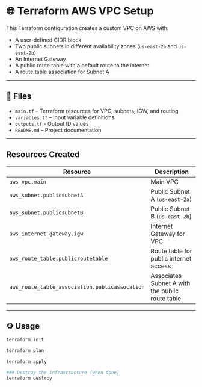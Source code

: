 # 🌐 Terraform AWS VPC Setup

This Terraform configuration creates a custom VPC on AWS with:

- A user-defined CIDR block
- Two public subnets in different availability zones (`us-east-2a` and `us-east-2b`)
- An Internet Gateway
- A public route table with a default route to the internet
- A route table association for Subnet A

---

## 📁 Files

- `main.tf` – Terraform resources for VPC, subnets, IGW, and routing
- `variables.tf` – Input variable definitions
- `outputs.tf` - Output ID values
- `README.md` – Project documentation

---

##  Resources Created

| Resource                             | Description                            |
|--------------------------------------|----------------------------------------|
| `aws_vpc.main`                       | Main VPC                               |
| `aws_subnet.publicsubnetA`          | Public Subnet A (`us-east-2a`)         |
| `aws_subnet.publicsubnetB`          | Public Subnet B (`us-east-2b`)         |
| `aws_internet_gateway.igw`          | Internet Gateway for VPC               |
| `aws_route_table.publicroutetable`  | Route table for public internet access |
| `aws_route_table_association.publicassocation` | Associates Subnet A with the public route table |

---

## ⚙️ Usage

```bash
terraform init

terraform plan

terraform apply

### Destroy the infrastructure (when done)
terraform destroy 


